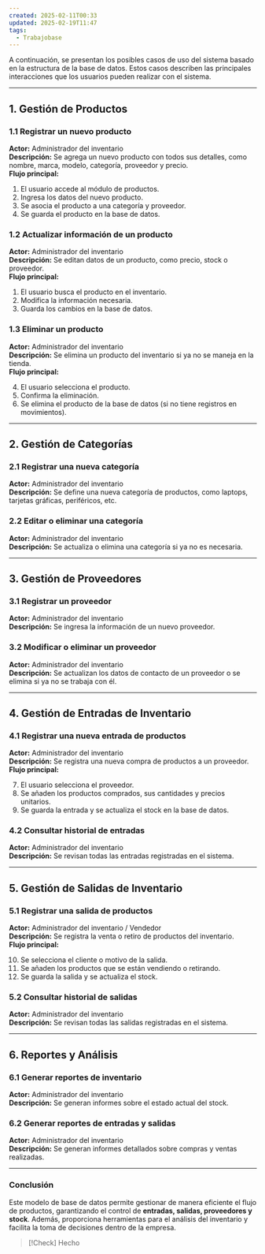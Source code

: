 ```yaml
---
created: 2025-02-11T00:33
updated: 2025-02-19T11:47
tags:
  - Trabajobase
---
```

A continuación, se presentan los posibles casos de uso del sistema basado en la estructura de la base de datos. Estos casos describen las principales interacciones que los usuarios pueden realizar con el sistema.

---

## **1. Gestión de Productos**

### **1.1 Registrar un nuevo producto**

**Actor:** Administrador del inventario  
**Descripción:** Se agrega un nuevo producto con todos sus detalles, como nombre, marca, modelo, categoría, proveedor y precio.  
**Flujo principal:**

1. El usuario accede al módulo de productos.
2. Ingresa los datos del nuevo producto.
3. Se asocia el producto a una categoría y proveedor.
4. Se guarda el producto en la base de datos.

### **1.2 Actualizar información de un producto**

**Actor:** Administrador del inventario  
**Descripción:** Se editan datos de un producto, como precio, stock o proveedor.  
**Flujo principal:**

1. El usuario busca el producto en el inventario.
2. Modifica la información necesaria.
3. Guarda los cambios en la base de datos.

### **1.3 Eliminar un producto**

**Actor:** Administrador del inventario  
**Descripción:** Se elimina un producto del inventario si ya no se maneja en la tienda.  
**Flujo principal:**

4. El usuario selecciona el producto.
5. Confirma la eliminación.
6. Se elimina el producto de la base de datos (si no tiene registros en movimientos).

---

## **2. Gestión de Categorías**

### **2.1 Registrar una nueva categoría**

**Actor:** Administrador del inventario  
**Descripción:** Se define una nueva categoría de productos, como laptops, tarjetas gráficas, periféricos, etc.

### **2.2 Editar o eliminar una categoría**

**Actor:** Administrador del inventario  
**Descripción:** Se actualiza o elimina una categoría si ya no es necesaria.

---

## **3. Gestión de Proveedores**

### **3.1 Registrar un proveedor**

**Actor:** Administrador del inventario  
**Descripción:** Se ingresa la información de un nuevo proveedor.

### **3.2 Modificar o eliminar un proveedor**

**Actor:** Administrador del inventario  
**Descripción:** Se actualizan los datos de contacto de un proveedor o se elimina si ya no se trabaja con él.

---

## **4. Gestión de Entradas de Inventario**

### **4.1 Registrar una nueva entrada de productos**

**Actor:** Administrador del inventario  
**Descripción:** Se registra una nueva compra de productos a un proveedor.  
**Flujo principal:**

7. El usuario selecciona el proveedor.
8. Se añaden los productos comprados, sus cantidades y precios unitarios.
9. Se guarda la entrada y se actualiza el stock en la base de datos.

### **4.2 Consultar historial de entradas**

**Actor:** Administrador del inventario  
**Descripción:** Se revisan todas las entradas registradas en el sistema.

---

## **5. Gestión de Salidas de Inventario**

### **5.1 Registrar una salida de productos**

**Actor:** Administrador del inventario / Vendedor  
**Descripción:** Se registra la venta o retiro de productos del inventario.  
**Flujo principal:**

10. Se selecciona el cliente o motivo de la salida.
11. Se añaden los productos que se están vendiendo o retirando.
12. Se guarda la salida y se actualiza el stock.

### **5.2 Consultar historial de salidas**

**Actor:** Administrador del inventario  
**Descripción:** Se revisan todas las salidas registradas en el sistema.

---

## **6. Reportes y Análisis**

### **6.1 Generar reportes de inventario**

**Actor:** Administrador del inventario  
**Descripción:** Se generan informes sobre el estado actual del stock.

### **6.2 Generar reportes de entradas y salidas**

**Actor:** Administrador del inventario  
**Descripción:** Se generan informes detallados sobre compras y ventas realizadas.

---

### **Conclusión**

Este modelo de base de datos permite gestionar de manera eficiente el flujo de productos, garantizando el control de **entradas, salidas, proveedores y stock**. Además, proporciona herramientas para el análisis del inventario y facilita la toma de decisiones dentro de la empresa.

>[!Check]
>Hecho
